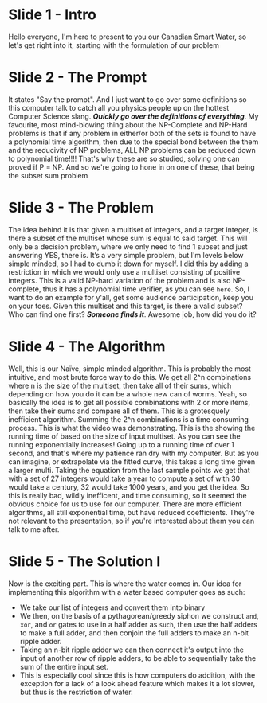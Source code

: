 # Slide 1 - Intro
Hello everyone, I'm here to present to you our Canadian Smart Water​, so let's get right into it, starting with the formulation of our problem
# Slide 2 - The Prompt
It states "Say the prompt". And I just want to go over some definitions so this computer talk to catch all you physics people up on the hottest Computer Science slang. ***Quickly go over the definitions of everything***. My favourite, most mind-blowing thing about the NP-Complete and NP-Hard problems is that if any problem in either/or both of the sets is found to have a polynomial time algorithm, then due to the special bond between the them and the reducivity of NP problems, ALL NP problems can be reduced down to polynomial time!!!! That's why these are so studied, solving one can proved if P = NP. And so we're going to hone in on one of these, that being the subset sum problem
# Slide 3 - The Problem
The idea behind it is that given a multiset of integers, and a target integer, is there a subset of the multiset whose sum is equal to said target. This will only be a decision problem, where we only need to find 1 subset and just answering YES, there is. It’s a very simple problem, but I'm levels below simple minded, so I had to dumb it down for myself. I did this by adding a restriction in which we would only use a multiset consisting of positive integers. This is a valid NP-hard variation of the problem and is also NP-complete, thus it has a polynomial time verifier, as you can see `here`. So, I want to do an example for y'all, get some audience participation, keep you on your toes. Given this multiset and this target, is there a valid subset? Who can find one first? ***Someone finds it***. Awesome job, how did you do it?​
# Slide 4 - The Algorithm
Well, this is our Naïve, simple minded algorithm. This is probably the most intuitive, and most brute force way to do this. We get all 2^n combinations where n is the size of the multiset, then take all of their sums, which depending on how you do it can be a whole new can of worms. Yeah, so basically the idea is to get all possible combinations with 2 or more items, then take their sums and compare all of them. This is a grotesquely inefficient algorithm. Summing the 2^n combinations is a time consuming process. This is what the video was demonstrating. This is the showing the running time of based on the size of input multiset. As you can see the running exponentially increases! Going up to a running time of over 1 second, and that's where my patience ran dry with my computer. But as you can imagine, or extrapolate via the fitted curve, this takes a long time given a larger multi. Taking the equation from the last sample points we get that with a set of 27 integers would take a year to compute a set of with 30 would take a century, 32 would take 1000 years, and you get the idea. So this is really bad, wildly inefficent, and time consuming, so it seemed the obvious choice for us to use for our computer. There are more efficient algorithms, all still exponential time, but have reduced coefficients. They're not relevant to the presentation, so if you're interested about them you can talk to me after.​
# Slide 5 - The Solution I
Now is the exciting part. This is where the water comes in. Our idea for implementing this algorithm with a water based computer goes as such:

- We take our list of integers and convert them into binary
- We then, on the basis of a pythagorean/greedy siphon we construct `and`, `xor`, and `or` gates to use in a half adder as `such`, then use the half adders to make a full adder, and then conjoin the full adders to make an n-bit ripple adder.
- Taking an n-bit ripple adder we can then connect it's output into the input of another row of ripple adders, to be able to sequentially take the sum of the entire input set.
- This is especially cool since this is how computers do addition, with the exception for a lack of a look ahead feature which makes it a lot slower, but thus is the restriction of water.
